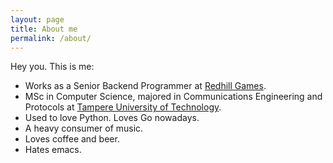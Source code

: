 ```yaml
---
layout: page
title: About me
permalink: /about/
---
```


Hey you. This is me:

* Works as a Senior Backend Programmer at [Redhill Games](https://www.redhillgames.com/).
* MSc in Computer Science, majored in Communications Engineering
and Protocols at [Tampere University of Technology](http://www.tut.fi/en/).
* Used to love Python. Loves Go nowadays.
* A heavy consumer of music.
* Loves coffee and beer.
* Hates emacs.
